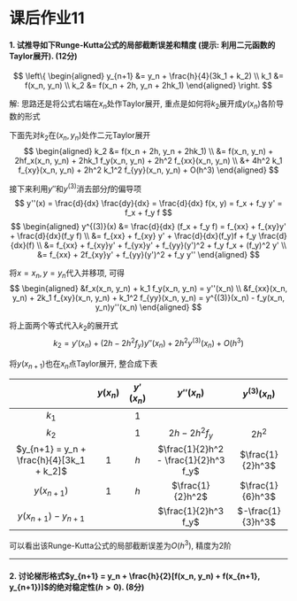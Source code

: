 # 课后作业11

#### 1. 试推导如下Runge-Kutta公式的局部截断误差和精度 (提示: 利用二元函数的Taylor展开). (12分)
$$
\left\{
\begin{aligned}
    y_{n+1} &= y_n + \frac{h}{4}(3k_1 + k_2) \\
         k_1 &= f(x_n, y_n) \\
         k_2 &= f(x_n + 2h, y_n + 2hk_1)
\end{aligned}
\right.
$$

解: 思路还是将公式右端在$x_n$处作Taylor展开, 重点是如何将$k_2$展开成$y(x_n)$各阶导数的形式

下面先对$k_2$在$(x_n, y_n)$处作二元Taylor展开
$$
\begin{aligned}
    k_2 &= f(x_n + 2h, y_n + 2hk_1) \\
        &= f(x_n, y_n) + 2hf_x(x_n, y_n) + 2hk_1 f_y(x_n, y_n) + 2h^2 f_{xx}(x_n, y_n) \\
        &+ 4h^2 k_1 f_{xy}(x_n, y_n) + 2h^2 k_1^2 f_{yy}(x_n, y_n) + O(h^3)
\end{aligned}
$$

接下来利用$y''$和$y^{(3)}$消去部分$f$的偏导项
$$
y''(x) = \frac{d}{dx} \frac{dy}{dx} = \frac{d}{dx} f(x, y) = f_x + f_y y' = f_x + f_y f
$$
$$
\begin{aligned}
    y^{(3)}(x) &= \frac{d}{dx} (f_x + f_y f) = f_{xx} + f_{xy}y' + \frac{d}{dx}(f_y f) \\
               &= f_{xx} + f_{xy} y' + \frac{d}{dx}(f_y)f + f_y \frac{d}{dx}(f) \\
               &= f_{xx} + f_{xy}y' + f_{yx}y' + f_{yy}(y')^2 + f_y f_x + (f_y)^2 y' \\
               &= f_{xx} + 2f_{xy}y' + f_{yy}(y')^2 + f_y y''
\end{aligned}
$$

将$x = x_n, y = y_n$代入并移项, 可得
$$
\begin{aligned}
    &f_x(x_n, y_n) + k_1 f_y(x_n, y_n) = y''(x_n) \\
    &f_{xx}(x_n, y_n) + 2k_1 f_{xy}(x_n, y_n) + k_1^2 f_{yy}(x_n, y_n) = y^{(3)}(x_n) - f_y(x_n, y_n)y''(x_n)
\end{aligned}
$$

将上面两个等式代入$k_2$的展开式
$$
k_2 = y'(x_n) + (2h - 2h^2 f_y)y''(x_n) + 2h^2 y^{(3)}(x_n) + O(h^3)
$$

将$y(x_{n+1})$也在$x_n$点Taylor展开, 整合成下表

|                                           | $y(x_n)$ | $y'(x_n)$ |               $y''(x_n)$              |   $y^{(3)}(x_n)$  |
|:-----------------------------------------:|:--------:|:---------:|:-------------------------------------:|:-----------------:|
|                   $k_1$                   |          |    $1$    |                                       |                   |
|                   $k_2$                   |          |    $1$    |            $2h - 2h^2 f_y$            |       $2h^2$      |
| $y_{n+1} = y_n + \frac{h}{4}[3k_1 + k_2]$ |    $1$   |    $h$    | $\frac{1}{2}h^2 - \frac{1}{2}h^3 f_y$ |  $\frac{1}{2}h^3$ |
|                $y(x_{n+1})$               |    $1$   |    $h$    |            $\frac{1}{2}h^2$           |  $\frac{1}{6}h^3$ |
|           $y(x_{n+1}) - y_{n+1}$          |          |           |          $\frac{1}{2}h^3 f_y$         | $-\frac{1}{3}h^3$ |

可以看出该Runge-Kutta公式的局部截断误差为$O(h^3)$, 精度为2阶

---

#### 2. 讨论梯形格式$y_{n+1} = y_n + \frac{h}{2}[f(x_n, y_n) + f(x_{n+1}, y_{n+1})]$的绝对稳定性($h>0$). (8分)
